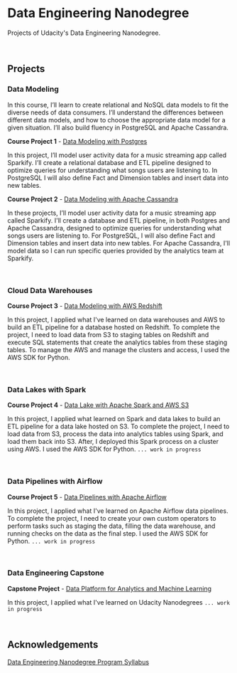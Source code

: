 # Data Engineering Nanodegree
Projects of Udacity's Data Engineering Nanodegree.


<br/>


## Projects

### Data Modeling
In this course, I’ll learn to create relational and NoSQL data models to fit the diverse needs of data consumers. I’ll understand the differences between different data models, and how to choose the appropriate data model for a given situation. I’ll also build fluency in PostgreSQL and Apache Cassandra.

**Course Project 1**  - [Data Modeling with Postgres](https://github.com/dacosta-github/udacity-de/tree/main/postgres-data-modeling)

In this project, I’ll model user activity data for a music streaming app called Sparkify. I’ll create a relational database and ETL pipeline designed to optimize queries for understanding what songs users are listening to. In PostgreSQL I will also define Fact and Dimension tables and insert data into new tables.

**Course Project 2**  - [Data Modeling with Apache Cassandra](https://github.com/dacosta-github/udacity-de/tree/main/apache-cassandra-data-modeling)

In these projects, I’ll model user activity data for a music streaming app called Sparkify. I'll create a database and ETL pipeline, in both Postgres and Apache Cassandra, designed to optimize queries for understanding what songs users are listening to. For PostgreSQL, I will also define Fact and Dimension tables and insert data into new tables. For Apache Cassandra, I'll model data so I can run specific queries provided by the analytics team at Sparkify.


<br/>


### Cloud Data Warehouses

**Course Project 3**  - [Data Modeling with AWS Redshift](https://github.com/dacosta-github/udacity-de/tree/main/aws-data-warehouse-modeling)

In this project, I applied what I've learned on data warehouses and AWS to build an ETL pipeline for a database hosted on Redshift. To complete the project, I need to load data from S3 to staging tables on Redshift and execute SQL statements that create the analytics tables from these staging tables. To manage the AWS and manage the clusters and access, I used the AWS SDK for Python.


<br/>


### Data Lakes with Spark

**Course Project 4**  - [Data Lake with Apache Spark and AWS S3](https://github.com/dacosta-github/udacity-de/tree/main/apache-spark-data-lake)

In this project, I applied what learned on Spark and data lakes to build an ETL pipeline for a data lake hosted on S3. To complete the project, I need to load data from S3, process the data into analytics tables using Spark, and load them back into S3. After, I deployed this Spark process on a cluster using AWS. I used the AWS SDK for Python. `... work in progress`


<br/>


### Data Pipelines with Airflow

**Course Project 5**  - [Data Pipelines with Apache Airflow](https://github.com/dacosta-github/udacity-de/tree/main/apache-airflow-data-pipelines)

In this project, I applied what I've learned on Apache Airflow data pipelines. To complete the project, I need to create your own custom operators to perform tasks such as staging the data, filling the data warehouse, and running checks on the data as the final step. I used the AWS SDK for Python. `... work in progress`


<br/>


### Data Engineering Capstone

**Capstone Project**  - [Data Platform for Analytics and Machine Learning ](https://github.com/dacosta-github/udacity-de/tree/main/capstone-project)

In this project, I applied what I've learned on Udacity Nanodegrees `... work in progress`


<br>


## Acknowledgements
[Data Engineering Nanodegree Program Syllabus](https://d20vrrgs8k4bvw.cloudfront.net/documents/en-US/Data+Engineering+Nanodegree+Program+Syllabus.pdf)